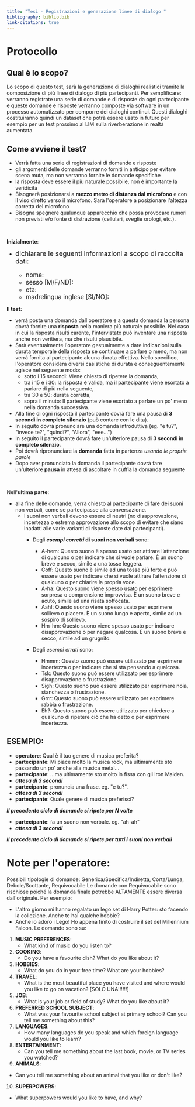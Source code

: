 ```yaml
---
title: "Tesi - Registrazioni e generazione linee di dialogo "
bibliography: biblio.bib
link-citations: true
---
```

# Protocollo

## Qual è lo scopo?
Lo scopo di questo test, sarà la generazione di dialoghi realistici tramite la composizione di più linee di dialogo di più partecipanti.
Per semplificare: verranno registrate una serie di domande e di risposte da ogni partecipante e queste domande e risposte verranno composte via software in un processo automatizzato per comporre dei dialoghi continui.
Questi dialoghi costituiranno quindi un dataset che potrà essere usato in futuro per esempio per un test prossimo al LIM sulla riverberazione in realtà aumentata.

## Come avviene il test? 
- Verrà fatta una serie di registrazioni di domande e risposte
- gli argomenti delle domande verranno forniti in anticipo per evitare scena muta, ma non verranno fornite le domande specifiche
- la risposta deve essere il più naturale possibile, non è importante la veridicità
- Bisognerà posizionarsi a **mezzo metro di distanza dal microfono** e con il viso diretto verso il microfono. Sarà l'operatore a posizionare l'altezza corretta del microfono
- Bisogna spegnere qualunque apparecchio che possa provocare rumori non previsti e/o fonte di distrazione (cellulari, sveglie orologi, etc.).
<br>

**Inizialmente**:
 - <span style="font-size:large;">dichiarare le seguenti informazioni a scopo di raccolta dati:</span><span style="font-size:larger;">
   - nome: 
   - sesso [M/F/ND]:
   - età:
   - madrelingua inglese [SI/NO]:
</span>

**Il test:**
- verrà posta una domanda dall'operatore e a questa domanda la persona dovrà fornire una **risposta** nella maniera più naturale possibile. Nel caso in cui la risposta risulti carente, l'intervistato può inventare una risposta anche non veritiera, ma che risulti plausibile.
- Sarà eventualmente l'operatore gestualmente a dare indicazioni sulla durata temporale della risposta se continuare a parlare o meno, ma non verrà fornita al partecipante alcuna durata effettiva. 
Nello specifico, l'operatore considera diversi casistiche di durata e conseguentemente agisce nel seguente modo:
   - sotto i 15 secondi: Viene chiesto di ripetere la domanda,
   - tra i 15 e i 30: la risposta è valida, ma il partecipante viene esortato a parlare di più nella seguente,
   - tra 30 e 50: durata corretta,
   - sopra il minuto: Il partecipante viene esortato a parlare un po' meno nella domanda successiva.
- Alla fine di ogni risposta il partecipante dovrà fare una pausa di **3 secondi in completo silenzio** (può contare con le dita).
- In seguito dovrà pronunciare una domanda introduttiva (eg. "e tu?", "invece te?", "quindi?", "Allora", "eee...")
- In seguito il partecipante dovrà fare un'ulteriore pausa di **3 secondi in completo silenzio**.
- Poi dovrà ripronunciare la **domanda** fatta in partenza *usando le proprie parole*
- Dopo aver pronunciato la domanda il partecipante dovrà fare un'ulteriore **pausa** in attesa di ascoltare in cuffia la domanda seguente

<br>

Nell'**ultima parte**:  
 - alla fine delle domande, verrà chiesto al partecipante di fare dei suoni non verbali, come se partecipasse alla conversazione.
   - I suoni non verbali devono essere di neutri (no disapprovazione, incertezza o estrema approvazione allo scopo di evitare che siano inadatti alle varie varianti di risposte date dai partecipanti).
     - Degli ***esempi corretti* di suoni non verbali** sono:
       - A-hem: Questo suono è spesso usato per attirare l’attenzione di qualcuno o per indicare che si vuole parlare. È un suono breve e secco, simile a una tosse leggera.
       - Coff: Questo suono è simile ad una tosse più forte e può essere usato per indicare che si vuole attirare l’attenzione di qualcuno o per chiarire la propria voce.
       - A-ha: Questo suono viene spesso usato per esprimere sorpresa o comprensione improvvisa. È un suono breve e acuto, simile ad una risata soffocata.
       - Aah!: Questo suono viene spesso usato per esprimere sollievo o piacere. È un suono lungo e aperto, simile ad un sospiro di sollievo.
       - Hm-hm: Questo suono viene spesso usato per indicare disapprovazione o per negare qualcosa. È un suono breve e secco, simile ad un grugnito.

     - Degli *esempi errati* sono:
       - Hmmm: Questo suono può essere utilizzato per esprimere incertezza o per indicare che si sta pensando a qualcosa.
       - Tsk: Questo suono può essere utilizzato per esprimere disapprovazione o frustrazione.
       - Sigh: Questo suono può essere utilizzato per esprimere noia, stanchezza o frustrazione.
       - Grrr: Questo suono può essere utilizzato per esprimere rabbia o frustrazione.
       - Eh?: Questo suono può essere utilizzato per chiedere a qualcuno di ripetere ciò che ha detto o per esprimere incertezza.

## ESEMPIO:
 - **operatore**: Qual è il tuo genere di musica preferita?
 - **partecipante**: Mi piace molto la musica rock, ma ultimamente sto passando un po' anche alla musica metal...
 - **partecipante**: ...ma ultimamente sto molto in fissa con gli Iron Maiden.
 - ***attesa di 3 secondi***
 - **partecipante**: pronuncia una frase. eg. "e tu?".
 - ***attesa di 3 secondi***
 - **partecipante**: Quale genere di musica preferisci?

***Il precedente ciclo di domande si ripete per N volte***

 - **partecipante**: fa un suono non verbale. eg. "ah-ah"
 - ***attesa di 3 secondi***

***Il precedente ciclo di domande si ripete per tutti i suoni non verbali***

# Note per l'operatore:

Possibili tipologie di domande: Generica/Specifica/Indiretta, Corta/Lunga, Debole/Scottante, Requivocabile
Le domande con Requivocabile sono rischiose poiché la domanda finale potrebbe ALTAMENTE essere diversa dall'originale. Per esempio:
  - L'altro giorno mi hanno regalato un lego set di Harry Potter: sto facendo la collezione. Anche te hai qualche hobbie?
  - Anche io adoro i Lego! Ho appena finito di costruire il set del Millennium Falcon.
Le domande sono su:
1. **MUSIC PREFERENCES**: 
   - What kind of music do you listen to?
2. **COOKING**:
   - Do you have a favourite dish? What do you like about it? 
3. **HOBBIES**: 
   - What do you do in your free time? What are your hobbies?
4. **TRAVEL**: 
   - What is the most beautiful place you have visited and where would you like to go on vacation?
[SOLO UNA!!!!!!]
5. **JOB**: 
   - What is your job or field of study? What do you like about it?
6. **PREFERRED SCHOOL SUBJECT**: 
   - What was your favourite school subject at primary school? Can you tell me something about this?
7. **LANGUAGES**: 
   - How many languages do you speak and which foreign language would you like to learn?
8. **ENTERTAINMENT**: 
   - Can you tell me something about the last book, movie, or TV series you watched?
9.  **ANIMALS**: 
   - Can you tell me something about an animal that you like or don't like?
10. **SUPERPOWERS**: 
   - What superpowers would you like to have, and why?

